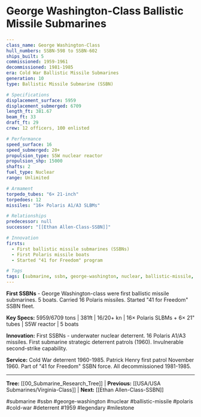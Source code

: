 # George Washington-Class Ballistic Missile Submarines

```yaml
---
class_name: George Washington-Class
hull_numbers: SSBN-598 to SSBN-602
ships_built: 5
commissioned: 1959-1961
decommissioned: 1981-1985
era: Cold War Ballistic Missile Submarines
generation: 10
type: Ballistic Missile Submarine (SSBN)

# Specifications
displacement_surface: 5959
displacement_submerged: 6709
length_ft: 381.67
beam_ft: 33
draft_ft: 29
crew: 12 officers, 100 enlisted

# Performance
speed_surface: 16
speed_submerged: 20+
propulsion_type: S5W nuclear reactor
propulsion_shp: 15000
shafts: 2
fuel_type: Nuclear
range: Unlimited

# Armament
torpedo_tubes: "6× 21-inch"
torpedoes: 12
missiles: "16× Polaris A1/A3 SLBMs"

# Relationships
predecessor: null
successor: "[[Ethan Allen-Class-SSBN]]"

# Innovation
firsts:
  - First ballistic missile submarines (SSBNs)
  - First Polaris missile boats
  - Started "41 for Freedom" program

# Tags
tags: [submarine, ssbn, george-washington, nuclear, ballistic-missile, polaris, cold-war, deterrent, 1959, legendary, milestone]
---
```

**First SSBNs** - George Washington-class were first ballistic missile submarines. 5 boats. Carried 16 Polaris missiles. Started "41 for Freedom" SSBN fleet.

**Key Specs:** 5959/6709 tons | 381ft | 16/20+ kn | 16× Polaris SLBMs + 6× 21" tubes | S5W reactor | 5 boats

**Innovation:** First SSBNs - underwater nuclear deterrent. 16 Polaris A1/A3 missiles. First submarine strategic deterrent patrols (1960). Invulnerable second-strike capability.

**Service:** Cold War deterrent 1960-1985. Patrick Henry first patrol November 1960. Part of "41 for Freedom" SSBN force. All decommissioned 1981-1985.

---
**Tree:** [[00_Submarine_Research_Tree]] | **Previous:** [[USA/USA Submarines/Virginia-Class]] | **Next:** [[Ethan Allen-Class-SSBN]]

#submarine #ssbn #george-washington #nuclear #ballistic-missile #polaris #cold-war #deterrent #1959 #legendary #milestone
